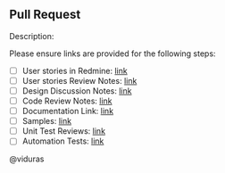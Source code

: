 Pull Request
------------

Description: 

Please ensure links are provided for the following steps:

- [ ] User stories in Redmine: [link]()
- [ ] User stories Review Notes: [link]()
- [ ] Design Discussion Notes: [link]()
- [ ] Code Review Notes: [link]()
- [ ] Documentation Link: [link]()
- [ ] Samples: [link]()
- [ ] Unit Test Reviews: [link]()
- [ ] Automation Tests: [link]()

@viduras
